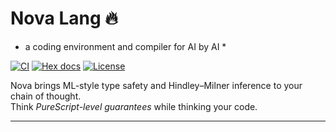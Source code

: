 # Nova Lang 🔥  
* a coding environment and compiler for AI by AI *

[![CI](https://github.com/nova-lang/nova/actions/workflows/ci.yml/badge.svg)](https://github.com/nova-lang/nova/actions/workflows/ci.yml)
[![Hex docs](https://img.shields.io/badge/hex-docs-green)](https://hex.pm/packages/nova_lang)
[![License](https://img.shields.io/github/license/nova-lang/nova.svg)](LICENSE)

Nova brings ML-style type safety and Hindley–Milner inference to your chain of thought.  
Think *PureScript-level guarantees* while thinking your code.

---

